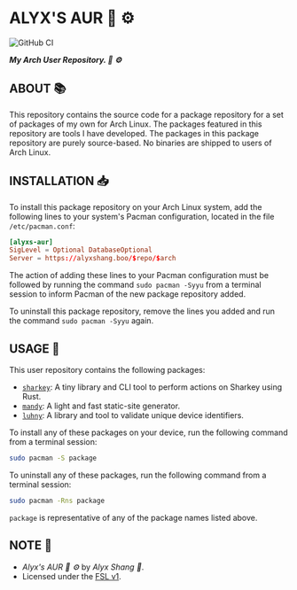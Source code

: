 # ALYX'S AUR :penguin: :gear:

![GitHub CI](https://github.com/alyxshang/alyxs-aur/actions/workflows/main.yml/badge.svg)

***My Arch User Repository. :penguin: :gear:***

## ABOUT :books:

This repository contains the source code for a package repository for a set of packages of my own for Arch Linux. The packages featured in this repository are tools I have developed. The packages in this package repository are purely source-based. No binaries are shipped to users of Arch Linux.

## INSTALLATION :inbox_tray:

To install this package repository on your Arch Linux system, add the following lines to your system's Pacman configuration, located in the file `/etc/pacman.conf`:

```conf
[alyxs-aur]
SigLevel = Optional DatabaseOptional
Server = https://alyxshang.boo/$repo/$arch
```

The action of adding these lines to your Pacman configuration must be followed by running the command `sudo pacman -Syyu` from a terminal session to inform Pacman of the new package repository added.

To uninstall this package repository, remove the lines you added and run the command `sudo pacman -Syyu` again.

## USAGE :hammer:

This user repository contains the following packages:

- [`sharkey`](https://github.com/alyxshang/sharkey.rs): A tiny library and CLI tool to perform actions on Sharkey using Rust.
- [`mandy`](https://github.com/alyxshang/mandy): A light and fast static-site generator. 
- [`luhny`](https://github.com/alyxshang/luhny.rs): A library and tool to validate unique device identifiers. 

To install any of these packages on your device, run the following command from a terminal session:

```bash
sudo pacman -S package
```

To uninstall any of these packages, run the following command from a terminal session:

```bash
sudo pacman -Rns package
```

`package` is representative of any of the package names listed above.

## NOTE :scroll:

- *Alyx's AUR :penguin: :gear:* by *Alyx Shang :black_heart:*.
- Licensed under the [FSL v1](https://github.com/alyxshang/fair-software-license).

